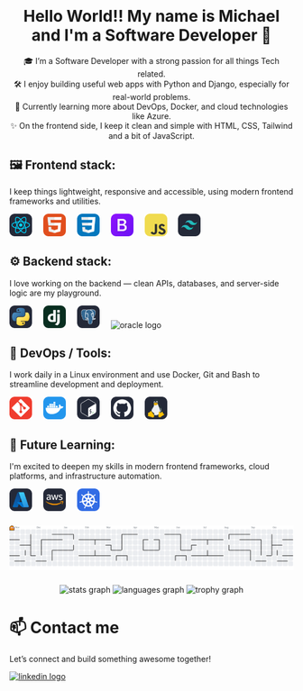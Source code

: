 <br clear="both">

<h1 align="center">Hello World!! My name is Michael and I'm a Software Developer 👋</h1>

<p align="center">
  🎓 I’m a Software Developer with a strong passion for all things Tech related.<br>
  🛠️ I enjoy building useful web apps with Python and Django, especially for real-world problems.<br>
  🚀 Currently learning more about DevOps, Docker, and cloud technologies like Azure.<br>
  ✨ On the frontend side, I keep it clean and simple with HTML, CSS, Tailwind and a bit of JavaScript.
</p>

###

<h2 align="left">🖼️ Frontend stack:</h2>

<p align="left">I keep things lightweight, responsive and accessible, using modern frontend frameworks and utilities.</p>

<div align="left">
  <img src="https://raw.githubusercontent.com/tandpfun/skill-icons/main/icons/React-Dark.svg" height="40" alt="react logo" />
  <img width="12" />
  <img src="https://raw.githubusercontent.com/tandpfun/skill-icons/main/icons/HTML.svg" height="40" alt="html5 logo" />
  <img width="12" />
  <img src="https://raw.githubusercontent.com/tandpfun/skill-icons/main/icons/CSS.svg" height="40" alt="css3 logo" />
  <img width="12" />
  <img src="https://raw.githubusercontent.com/tandpfun/skill-icons/main/icons/Bootstrap.svg" height="40" alt="bootstrap logo" />
  <img width="12" />
  <img src="https://raw.githubusercontent.com/tandpfun/skill-icons/main/icons/JavaScript.svg" height="40" alt="javascript logo" />
  <img width="12" />
  <img src="https://raw.githubusercontent.com/tandpfun/skill-icons/main/icons/TailwindCSS-Dark.svg" height="40" alt="tailwindcss logo" />
</div>

###

<h2 align="left">⚙️ Backend stack:</h2>

<p align="left">I love working on the backend — clean APIs, databases, and server-side logic are my playground.</p>

<div align="left">
  <img src="https://raw.githubusercontent.com/tandpfun/skill-icons/main/icons/Python-Dark.svg" height="40" alt="python logo" />
  <img width="12" />
  <img src="https://raw.githubusercontent.com/tandpfun/skill-icons/main/icons/Django.svg" height="40" alt="django logo" />
  <img width="12" />
  <img src="https://raw.githubusercontent.com/tandpfun/skill-icons/main/icons/PostgreSQL-Dark.svg" height="40" alt="postgresql logo" />
  <img width="12" />
  <img src="https://cdn.jsdelivr.net/gh/devicons/devicon/icons/oracle/oracle-original.svg" height="40" alt="oracle logo" />
</div>

###

<h2 align="left">🔧 DevOps / Tools:</h2>

<p align="left">I work daily in a Linux environment and use Docker, Git and Bash to streamline development and deployment.</p>

<div align="left">
  <img src="https://raw.githubusercontent.com/tandpfun/skill-icons/main/icons/Git.svg" height="40" alt="git logo" />
  <img width="12" />
  <img src="https://raw.githubusercontent.com/tandpfun/skill-icons/main/icons/Docker.svg" height="40" alt="docker logo" />
  <img width="12" />
  <img src="https://raw.githubusercontent.com/tandpfun/skill-icons/main/icons/Bash-Dark.svg" height="40" alt="bash logo" />
  <img width="12" />
  <img src="https://raw.githubusercontent.com/tandpfun/skill-icons/main/icons/Github-Dark.svg" height="40" alt="github logo" />
  <img width="12" />
  <img src="https://raw.githubusercontent.com/tandpfun/skill-icons/main/icons/Linux-Dark.svg" height="40" alt="linux logo" />
</div>

###

<h2 align="left">🚀 Future Learning:</h2>

<p align="left">I'm excited to deepen my skills in modern frontend frameworks, cloud platforms, and infrastructure automation.</p>

<div align="left">
  <img src="https://raw.githubusercontent.com/tandpfun/skill-icons/main/icons/Azure-Dark.svg" height="40" alt="azure logo" />
  <img width="12" />
  <img src="https://raw.githubusercontent.com/tandpfun/skill-icons/main/icons/AWS-Dark.svg" height="40" alt="aws logo" />
  <img width="12" />
  <img src="https://raw.githubusercontent.com/tandpfun/skill-icons/main/icons/Kubernetes.svg" height="40" alt="aws logo" />
  <img width="12" />
</div>

###

<picture>
  <source media="(prefers-color-scheme: dark)" srcset="https://raw.githubusercontent.com/michu999/michu999/output/pacman-contribution-graph-dark.svg">
  <source media="(prefers-color-scheme: light)" srcset="https://raw.githubusercontent.com/michu999/michu999/output/pacman-contribution-graph.svg">
  <img alt="pacman contribution graph" src="https://raw.githubusercontent.com/michu999/michu999/output/pacman-contribution-graph.svg">
</picture>

###

<div align="center">
  <img src="https://github-readme-stats.vercel.app/api?username=michu999&hide_title=true&hide_rank=true&show_icons=true&include_all_commits=true&count_private=true&disable_animations=false&theme=github_dark&locale=en&hide_border=true&order=1" height="150" alt="stats graph"  />
  <img src="https://github-readme-stats.vercel.app/api/top-langs?username=michu999&locale=en&hide_title=false&layout=compact&card_width=320&langs_count=6&theme=github_dark&hide_border=true&order=2" height="150" alt="languages graph"  />
  <img src="https://github-profile-trophy.vercel.app?username=michu999&theme=dracula&column=-1&row=1&margin-w=8&margin-h=8&no-bg=true&no-frame=true&order=4" height="150" alt="trophy graph"  />
</div>

###

<h1 align="left">📫 Contact me</h1>

<p align="left">Let’s connect and build something awesome together!</p>

<div align="left">
  <a href="https://www.linkedin.com/in/micha%C5%82-goluch-a18a8a243/" target="_blank">
    <img src="https://raw.githubusercontent.com/maurodesouza/profile-readme-generator/master/src/assets/icons/social/linkedin/default.svg" width="52" height="40" alt="linkedin logo"  />
  </a>
</div>
